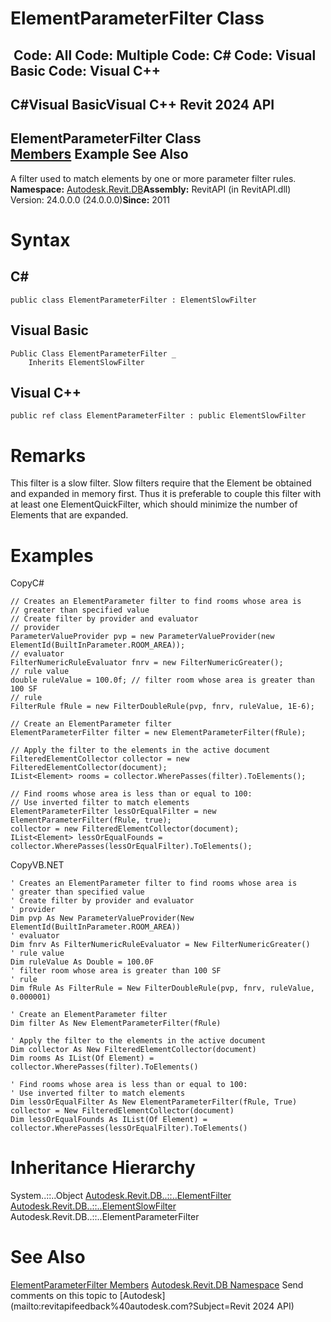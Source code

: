 # ElementParameterFilter Class

﻿
 Code: All Code: Multiple Code: C# Code: Visual Basic Code: Visual C++   
---  
C#Visual BasicVisual C++
Revit 2024 API  
---  
ElementParameterFilter Class  
[Members](9393f5e4-34eb-793f-bf88-f114c0f24eb9.md "ElementParameterFilter Members") Example See Also  
---  
A filter used to match elements by one or more parameter filter rules. 
**Namespace:** [Autodesk.Revit.DB](87546ba7-461b-c646-cbb1-2cb8f5bff8b2.md "Autodesk.Revit.DB Namespace")**Assembly:** RevitAPI (in RevitAPI.dll) Version: 24.0.0.0 (24.0.0.0)**Since:** 2011 
# Syntax
C#  
---  
```text
public class ElementParameterFilter : ElementSlowFilter
```
  
Visual Basic  
---  
```text
Public Class ElementParameterFilter _
	Inherits ElementSlowFilter
```
  
Visual C++  
---  
```text
public ref class ElementParameterFilter : public ElementSlowFilter
```
  
# Remarks
This filter is a slow filter. Slow filters require that the Element be obtained and expanded in memory first. Thus it is preferable to couple this filter with at least one ElementQuickFilter, which should minimize the number of Elements that are expanded. 
# Examples
CopyC#
```text
// Creates an ElementParameter filter to find rooms whose area is 
// greater than specified value
// Create filter by provider and evaluator 
// provider
ParameterValueProvider pvp = new ParameterValueProvider(new ElementId(BuiltInParameter.ROOM_AREA));
// evaluator
FilterNumericRuleEvaluator fnrv = new FilterNumericGreater();
// rule value    
double ruleValue = 100.0f; // filter room whose area is greater than 100 SF
// rule
FilterRule fRule = new FilterDoubleRule(pvp, fnrv, ruleValue, 1E-6);

// Create an ElementParameter filter
ElementParameterFilter filter = new ElementParameterFilter(fRule);

// Apply the filter to the elements in the active document
FilteredElementCollector collector = new FilteredElementCollector(document);
IList<Element> rooms = collector.WherePasses(filter).ToElements();

// Find rooms whose area is less than or equal to 100: 
// Use inverted filter to match elements
ElementParameterFilter lessOrEqualFilter = new ElementParameterFilter(fRule, true); 
collector = new FilteredElementCollector(document);
IList<Element> lessOrEqualFounds = collector.WherePasses(lessOrEqualFilter).ToElements();
```

CopyVB.NET
```text
' Creates an ElementParameter filter to find rooms whose area is 
' greater than specified value
' Create filter by provider and evaluator 
' provider
Dim pvp As New ParameterValueProvider(New ElementId(BuiltInParameter.ROOM_AREA))
' evaluator
Dim fnrv As FilterNumericRuleEvaluator = New FilterNumericGreater()
' rule value    
Dim ruleValue As Double = 100.0F
' filter room whose area is greater than 100 SF
' rule
Dim fRule As FilterRule = New FilterDoubleRule(pvp, fnrv, ruleValue, 0.000001)

' Create an ElementParameter filter
Dim filter As New ElementParameterFilter(fRule)

' Apply the filter to the elements in the active document
Dim collector As New FilteredElementCollector(document)
Dim rooms As IList(Of Element) = collector.WherePasses(filter).ToElements()

' Find rooms whose area is less than or equal to 100: 
' Use inverted filter to match elements
Dim lessOrEqualFilter As New ElementParameterFilter(fRule, True)
collector = New FilteredElementCollector(document)
Dim lessOrEqualFounds As IList(Of Element) = collector.WherePasses(lessOrEqualFilter).ToElements()
```

# Inheritance Hierarchy
System..::..Object [Autodesk.Revit.DB..::..ElementFilter](b8b46cbf-9ecc-0745-ec53-c3c3b6510113.md "ElementFilter Class") [Autodesk.Revit.DB..::..ElementSlowFilter](e06b1e14-dd8d-8137-74ac-8ac4929eee85.md "ElementSlowFilter Class") Autodesk.Revit.DB..::..ElementParameterFilter
# See Also
[ElementParameterFilter Members](9393f5e4-34eb-793f-bf88-f114c0f24eb9.md "ElementParameterFilter Members")
[Autodesk.Revit.DB Namespace](87546ba7-461b-c646-cbb1-2cb8f5bff8b2.md "Autodesk.Revit.DB Namespace")
Send comments on this topic to [Autodesk](mailto:revitapifeedback%40autodesk.com?Subject=Revit 2024 API)